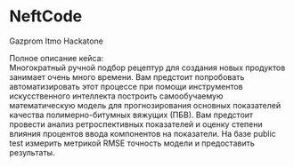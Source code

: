 # NeftCode
Gazprom Itmo Hackatone

Полное описание кейса:  
Многократный ручной подбор рецептур для создания новых продуктов занимает очень много времени.  Вам предстоит попробовать автоматизировать этот процессе при помощи инструментов искусственного интеллекта построить самообучаемую математическую модель для прогнозирования основных показателей качества полимерно-битумных вяжущих (ПБВ). Вам предстоит провести анализ ретроспективных показателей и оценку степени влияния процентов ввода компонентов на показатели. На базе public test измерить метрикой RMSE точность модели и предоставить результаты.
